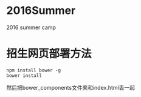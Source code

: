 # 2016Summer
2016 summer camp
# 招生网页部署方法

```
npm install bower -g
bower install
```

然后把bower_components文件夹和index.html丢一起
